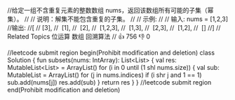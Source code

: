 //给定一组不含重复元素的整数数组 nums，返回该数组所有可能的子集（幂集）。 
//
// 说明：解集不能包含重复的子集。 
//
// 示例: 
//
// 输入: nums = [1,2,3]
//输出:
//[
//  [3],
//  [1],
//  [2],
//  [1,2,3],
//  [1,3],
//  [2,3],
//  [1,2],
//  []
//] 
// Related Topics 位运算 数组 回溯算法 
// 👍 756 👎 0


//leetcode submit region begin(Prohibit modification and deletion)
class Solution {
    fun subsets(nums: IntArray): List<List<Int>> {
        val res: MutableList<List<Int>> = ArrayList()
        for (i in 0 until (1 shl nums.size)) {
            val sub: MutableList<Int> = ArrayList()
            for (j in nums.indices) if (i shr j and 1 == 1) sub.add(nums[j])
            res.add(sub)
        }
        return res
    }
}
//leetcode submit region end(Prohibit modification and deletion)
